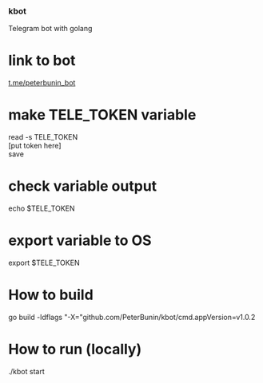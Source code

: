 ### kbot
Telegram bot with golang

# link to bot
[t.me/peterbunin_bot](https://t.me/peterbunin_bot)

# make TELE_TOKEN variable

read -s TELE_TOKEN  
[put token here]  
save

# check variable output

echo $TELE_TOKEN

# export variable to OS

export $TELE_TOKEN

# How to build

go build -ldflags "-X="github.com/PeterBunin/kbot/cmd.appVersion=v1.0.2

# How to run (locally)

./kbot start
